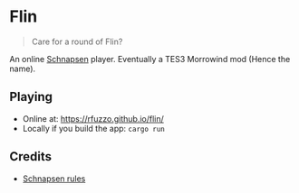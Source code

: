 # Flin

> Care for a round of Flin?

An online [Schnapsen](https://de.wikipedia.org/wiki/Schnapsen) player.
Eventually a TES3 Morrowind mod (Hence the name).

## Playing

- Online at: https://rfuzzo.github.io/flin/
- Locally if you build the app: `cargo run`

## Credits

- [Schnapsen rules](https://www.piatnik.com/uploads/media/default/0001/05/0935af7d1e0d7cfe5b0bbcfd0a01aaa71adc5d3d.pdf)
